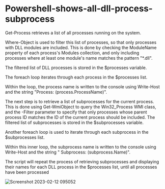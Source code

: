 # Powershell-shows-all-dll-process-subprocess
Get-Process retrieves a list of all processes running on the system.

Where-Object is used to filter this list of processes, so that only processes with DLL modules are included. This is done by checking the ModuleName property of each process's Modules collection, and only including processes where at least one module's name matches the pattern "*.dll".

The filtered list of DLL processes is stored in the $processes variable.

The foreach loop iterates through each process in the $processes list.

Within the loop, the process name is written to the console using Write-Host and the string "Process: $($process.ProcessName)".

The next step is to retrieve a list of subprocesses for the current process. This is done using Get-WmiObject to query the Win32_Process WMI class, and the -Filter parameter to specify that only processes whose parent process ID matches the ID of the current process should be included. The filtered list of subprocesses is stored in the $subprocesses variable.

Another foreach loop is used to iterate through each subprocess in the $subprocesses list.

Within this inner loop, the subprocess name is written to the console using Write-Host and the string " Subprocess: $($subprocess.Name)".

The script will repeat the process of retrieving subprocesses and displaying their names for each DLL process in the $processes list, until all processes have been processed

![Screenshot 2023-02-12 095052](https://user-images.githubusercontent.com/76062472/218299842-168d2da1-076b-4687-951d-e53ea270b0d8.png)
